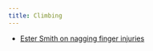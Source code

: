 ```yaml
---
title: Climbing
---
```


- [Ester Smith on nagging finger injuries](https://eu.blackdiamondequipment.com/en_GB/esther-smith-nagging-finger-injuries/esther-smith-nagging-finger-injuries.html)
